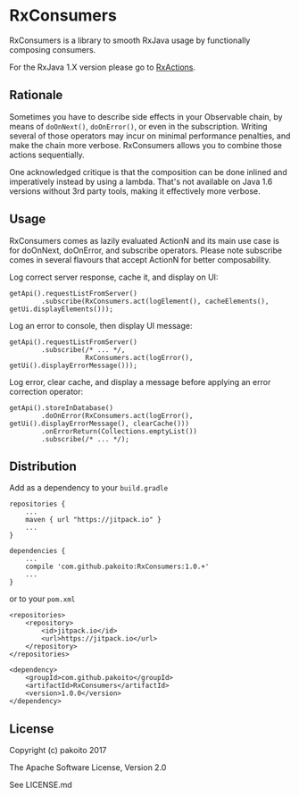 # RxConsumers

RxConsumers is a library to smooth RxJava usage by functionally composing consumers.

For the RxJava 1.X version please go to [RxActions](https://github.com/pakoito/RxActions).

## Rationale

Sometimes you have to describe side effects in your Observable chain, by means of `doOnNext()`, `doOnError()`, or even in the subscription. Writing several of those operators may incur on minimal performance penalties, and make the chain more verbose. RxConsumers allows you to combine those actions sequentially.

One acknowledged critique is that the composition can be done inlined and imperatively instead by using a lambda. That's not available on Java 1.6 versions without 3rd party tools, making it effectively more verbose.

## Usage

RxConsumers comes as lazily evaluated ActionN and its main use case is for doOnNext, doOnError, and subscribe operators. Please note subscribe comes in several flavours that accept ActionN for better composability.

Log correct server response, cache it, and display on UI:

    getApi().requestListFromServer()
            .subscribe(RxConsumers.act(logElement(), cacheElements(), getUi.displayElements()));
            
Log an error to console, then display UI message:

    getApi().requestListFromServer()
            .subscribe(/* ... */,
                       RxConsumers.act(logError(), getUi().displayErrorMessage()));
                
Log error, clear cache, and display a message before applying an error correction operator:

    getApi().storeInDatabase()
            .doOnError(RxConsumers.act(logError(), getUi().displayErrorMessage(), clearCache()))
            .onErrorReturn(Collections.emptyList())
            .subscribe(/* ... */);

## Distribution

Add as a dependency to your `build.gradle`

    repositories {
        ...
        maven { url "https://jitpack.io" }
        ...
    }
    
    dependencies {
        ...
        compile 'com.github.pakoito:RxConsumers:1.0.+'
        ...
    }

or to your `pom.xml`

    <repositories>
        <repository>
            <id>jitpack.io</id>
            <url>https://jitpack.io</url>
        </repository>
    </repositories>
    
    <dependency>
        <groupId>com.github.pakoito</groupId>
        <artifactId>RxConsumers</artifactId>
        <version>1.0.0</version>
    </dependency>

## License

Copyright (c) pakoito 2017

The Apache Software License, Version 2.0

See LICENSE.md
